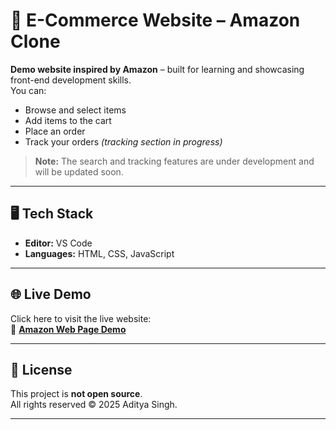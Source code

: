 # 🛒 E-Commerce Website – Amazon Clone

**Demo website inspired by Amazon** – built for learning and showcasing front-end development skills.  
You can:
- Browse and select items
- Add items to the cart 
- Place an order   
- Track your orders *(tracking section in progress)*

> **Note:** The search and tracking features are under development and will be updated soon.

---     

## 🖥️ Tech Stack
- **Editor:** VS Code  
- **Languages:** HTML, CSS, JavaScript  

---

## 🌐 Live Demo
Click here to visit the live website:  
🔗 **[Amazon Web Page Demo](https://adityasinnghh.github.io/Amazon-web-page1/)**

---

## 📜 License
This project is **not open source**.  
All rights reserved © 2025 Aditya Singh.  



---

